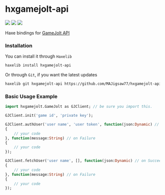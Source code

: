 # hxgamejolt-api

![](https://img.shields.io/github/repo-size/MAJigsaw77/hxgamejolt) ![](https://badgen.net/github/open-issues/MAJigsaw77/hxgamejolt) ![](https://badgen.net/badge/license/MIT/green)

Haxe bindings for [GameJolt API](https://gamejolt.com/game-api)

### Installation

You can install it through `Haxelib`
```bash
haxelib install hxgamejolt-api
```
Or through `Git`, if you want the latest updates
```bash
haxelib git hxgamejolt-api https://github.com/MAJigsaw77/hxgamejolt-api.git
```

### Basic Usage Example

```haxe
import hxgamejolt.GameJolt as GJClient; // be sure you import this.

GJClient.init('game id', 'private key');

GJClient.authUser('user name', 'user token', function(json:Dynamic) // on Succeed
{
	// your code
}, function(message:String) // on Failure
{
	// your code
});

GJClient.fetchUser('user name', [], function(json:Dynamic) // on Succeed
{
	// your code
}, function(message:String) // on Failure
{
	// your code
});
```
